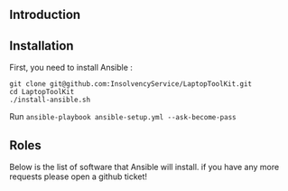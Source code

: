 ## Introduction


## Installation
First, you need to install Ansible :
```
git clone git@github.com:InsolvencyService/LaptopToolKit.git
cd LaptopToolKit
./install-ansible.sh
```

Run ```ansible-playbook ansible-setup.yml --ask-become-pass```

## Roles

Below is the list of software that Ansible will install. if you have any more requests please open a github ticket!
